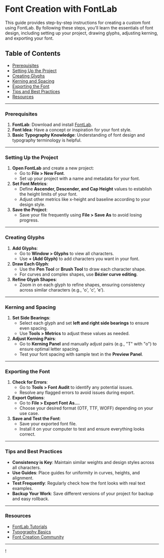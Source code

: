 # Font Creation with FontLab

This guide provides step-by-step instructions for creating a custom font using FontLab. By following these steps, you'll learn the essentials of font design, including setting up your project, drawing glyphs, adjusting kerning, and exporting your font.

## Table of Contents

- [Prerequisites](#prerequisites)
- [Setting Up the Project](#setting-up-the-project)
- [Creating Glyphs](#creating-glyphs)
- [Kerning and Spacing](#kerning-and-spacing)
- [Exporting the Font](#exporting-the-font)
- [Tips and Best Practices](#tips-and-best-practices)
- [Resources](#resources)

---

### Prerequisites

1. **FontLab**: Download and install [FontLab](https://www.fontlab.com/).
2. **Font Idea**: Have a concept or inspiration for your font style.
3. **Basic Typography Knowledge**: Understanding of font design and typography terminology is helpful.

---

### Setting Up the Project

1. **Open FontLab** and create a new project:
   - Go to **File > New Font**.
   - Set up your project with a name and metadata for your font.
2. **Set Font Metrics**:
   - Define **Ascender, Descender, and Cap Height** values to establish the height limits of your font.
   - Adjust other metrics like x-height and baseline according to your design style.
3. **Save the Project**:
   - Save your file frequently using **File > Save As** to avoid losing progress.

---

### Creating Glyphs

1. **Add Glyphs**:
   - Go to **Window > Glyphs** to view all characters.
   - Use **+ (Add Glyph)** to add characters you want in your font.
2. **Draw Each Glyph**:
   - Use the **Pen Tool** or **Brush Tool** to draw each character shape.
   - For curves and complex shapes, use **Bézier curve editing**.
3. **Refine Glyph Shapes**:
   - Zoom in on each glyph to refine shapes, ensuring consistency across similar characters (e.g., 'o', 'c', 'e').

---

### Kerning and Spacing

1. **Set Side Bearings**:
   - Select each glyph and set **left and right side bearings** to ensure even spacing.
   - Use **Tools > Metrics** to adjust these values as needed.
2. **Adjust Kerning Pairs**:
   - Go to **Kerning Panel** and manually adjust pairs (e.g., "T" with "o") to ensure optimal letter spacing.
   - Test your font spacing with sample text in the **Preview Panel**.

---

### Exporting the Font

1. **Check for Errors**:
   - Go to **Tools > Font Audit** to identify any potential issues.
   - Resolve any flagged errors to avoid issues during export.
2. **Export Options**:
   - Go to **File > Export Font As…**.
   - Choose your desired format (OTF, TTF, WOFF) depending on your use case.
3. **Save and Test the Font**:
   - Save your exported font file.
   - Install it on your computer to test and ensure everything looks correct.

---

### Tips and Best Practices

- **Consistency is Key**: Maintain similar weights and design styles across all characters.
- **Use Guides**: Place guides for uniformity in curves, heights, and alignment.
- **Test Frequently**: Regularly check how the font looks with real text examples.
- **Backup Your Work**: Save different versions of your project for backup and easy rollback.

---

### Resources

- [FontLab Tutorials](https://www.fontlab.com/fontlab-vi/tutorials/)
- [Typography Basics](https://fonts.google.com/knowledge)
- [Font Creation Community](https://www.typophile.com/)

---

!

